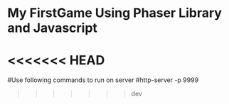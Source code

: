 # My FirstGame Using Phaser Library and Javascript
<<<<<<< HEAD
=======

#Use following commands to run on server
#http-server -p 9999
>>>>>>> dev
